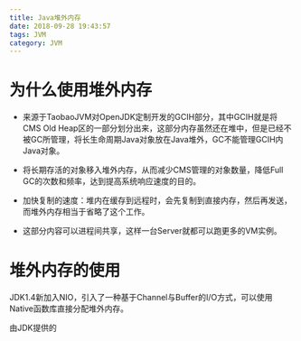 ```yaml
---
title: Java堆外内存
date: 2018-09-28 19:43:57
tags: JVM
category: JVM
---
```


# 为什么使用堆外内存

- 来源于TaobaoJVM对OpenJDK定制开发的GCIH部分，其中GCIH就是将CMS Old Heap区的一部分划分出来，这部分内存虽然还在堆中，但是已经不被GC所管理，将长生命周期Java对象放在Java堆外，GC不能管理GCIH内Java对象。

- 将长期存活的对象移入堆外内存，从而减少CMS管理的对象数量，降低Full GC的次数和频率，达到提高系统响应速度的目的。
- 加快复制的速度：堆内在缓存到远程时，会先复制到直接内存，然后再发送，而堆外内存相当于省略了这个工作。
- 这部分内容可以进程间共享，这样一台Server就都可以跑更多的VM实例。

# 堆外内存的使用

JDK1.4新加入NIO，引入了一种基于Channel与Buffer的I/O方式，可以使用Native函数库直接分配堆外内存。

由JDK提供的